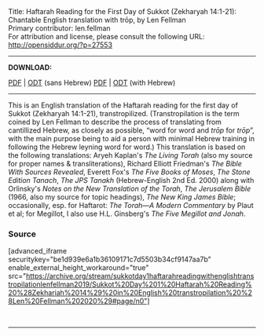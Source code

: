 <html>
<head></head>
<body>
Title: Haftarah Reading for the First Day of Sukkot (Zekharyah 14:1-21): Chantable English translation with trōp, by Len Fellman<br />
Primary contributor: len.fellman<br />
For attribution and license, please consult the following URL: <a href="http://opensiddur.org/?p=27553">http://opensiddur.org/?p=27553</a>
<p />
<hr />

<strong>DOWNLOAD:</strong> 

<a href="https://archive.org/download/sukkotday1haftarahreadingwithenglishtranstropilationlenfellman2019/Sukkot%20Day%201%20Haftarah%20Reading%20%28Zekhariah%2014%29%20in%20English%20transtropilation%20%28Len%20Fellman%202020%29%20-%20english%20only.pdf">PDF</a> | <a href="https://archive.org/download/sukkotday1haftarahreadingwithenglishtranstropilationlenfellman2019/Sukkot%20Day%201%20Haftarah%20Reading%20%28Zekhariah%2014%29%20in%20English%20transtropilation%20%28Len%20Fellman%202020%29%20-%20english%20only.odt">ODT</a> (sans Hebrew)
<a href="https://archive.org/download/sukkotday1haftarahreadingwithenglishtranstropilationlenfellman2019/Sukkot%20Day%201%20Haftarah%20Reading%20%28Zekhariah%2014%29%20in%20English%20transtropilation%20%28Len%20Fellman%202020%29.pdf">PDF</a> | <a href="https://archive.org/download/sukkotday1haftarahreadingwithenglishtranstropilationlenfellman2019/Sukkot%20Day%201%20Haftarah%20Reading%20%28Zekhariah%2014%29%20in%20English%20transtropilation%20%28Len%20Fellman%202020%29.odt">ODT</a> (with Hebrew)

<hr />

This is an English translation of the Haftarah reading for the first day of Sukkot (Zekharyah 14:1-21), transtropilized. (Transtropilation is the term coined by Len Fellman to describe the process of translating from cantillized Hebrew, as closely as possible, “word for word and <em>trōp</em> for <em>trōp</em>”, with the main purpose being to aid a person with minimal Hebrew training in following the Hebrew leyning word for word.) This translation is based on the following translations: Aryeh Kaplan's <em>The Living Torah</em> (also my source for proper names &amp; transliterations), Richard Elliott Friedman's <em>The Bible With Sources Revealed</em>, Everett Fox's <em>The Five Books of Moses</em>, <em>The Stone Edition Tanach</em>, <em>The JPS Tanakh</em> (Hebrew-English 2nd Ed. 2000) along with Orlinsky's <em>Notes on the New Translation of the Torah</em>, <em>The Jerusalem Bible</em> (1966, also my source for topic headings), <em>The New King James Bible</em>; occasionally, esp. for Haftarot: <em>The Torah—A Modern Commentary</em> by Plaut et al; for Megillot, I also use H.L. Ginsberg's <em>The Five Megillot and Jonah</em>.

<h3>Source</h3>

[advanced_iframe securitykey="be1d939e6a1b36109171c7d5503b34cf9147aa7b" enable_external_height_workaround="true" src="https://archive.org/stream/sukkotday1haftarahreadingwithenglishtranstropilationlenfellman2019/Sukkot%20Day%201%20Haftarah%20Reading%20%28Zekhariah%2014%29%20in%20English%20transtropilation%20%28Len%20Fellman%202020%29#page/n0"]

&nbsp;

<hr />

&nbsp;
</body>
</html>